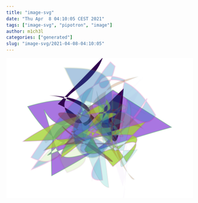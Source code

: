 ```yaml
---
title: "image-svg"
date: "Thu Apr  8 04:10:05 CEST 2021"
tags: ["image-svg", "pipotron", "image"]
author: m1ch3l
categories: ["generated"]
slug: "image-svg/2021-04-08-04:10:05"
---
```


![](image.svg)
